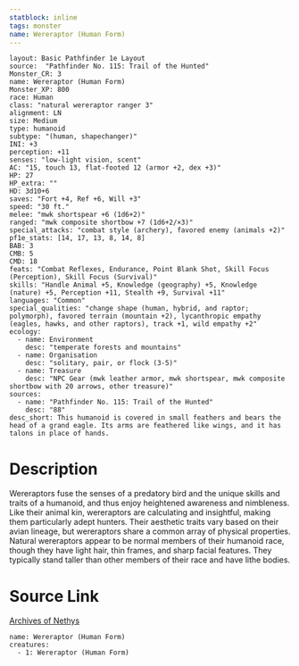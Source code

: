 ```yaml
---
statblock: inline
tags: monster
name: Wereraptor (Human Form)
---
```

```statblock
layout: Basic Pathfinder 1e Layout
source:  "Pathfinder No. 115: Trail of the Hunted"
Monster_CR: 3
name: Wereraptor (Human Form)
Monster_XP: 800
race: Human
class: "natural wereraptor ranger 3"
alignment: LN
size: Medium
type: humanoid
subtype: "(human, shapechanger)"
INI: +3
perception: +11
senses: "low-light vision, scent"
AC: "15, touch 13, flat-footed 12 (armor +2, dex +3)"
HP: 27
HP_extra: ""
HD: 3d10+6
saves: "Fort +4, Ref +6, Will +3"
speed: "30 ft."
melee: "mwk shortspear +6 (1d6+2)"
ranged: "mwk composite shortbow +7 (1d6+2/×3)"
special_attacks: "combat style (archery), favored enemy (animals +2)"
pf1e_stats: [14, 17, 13, 8, 14, 8]
BAB: 3
CMB: 5
CMD: 18
feats: "Combat Reflexes, Endurance, Point Blank Shot, Skill Focus (Perception), Skill Focus (Survival)"
skills: "Handle Animal +5, Knowledge (geography) +5, Knowledge (nature) +5, Perception +11, Stealth +9, Survival +11"
languages: "Common"
special_qualities: "change shape (human, hybrid, and raptor; polymorph), favored terrain (mountain +2), lycanthropic empathy (eagles, hawks, and other raptors), track +1, wild empathy +2"
ecology:
  - name: Environment
    desc: "temperate forests and mountains"
  - name: Organisation
    desc: "solitary, pair, or flock (3-5)"
  - name: Treasure
    desc: "NPC Gear (mwk leather armor, mwk shortspear, mwk composite shortbow with 20 arrows, other treasure)"
sources:
  - name: "Pathfinder No. 115: Trail of the Hunted"
    desc: "88"
desc_short: This humanoid is covered in small feathers and bears the head of a grand eagle. Its arms are feathered like wings, and it has talons in place of hands.
```
# Description
Wereraptors fuse the senses of a predatory bird and the unique skills and traits of a humanoid, and thus enjoy heightened awareness and nimbleness. Like their animal kin, wereraptors are calculating and insightful, making them particularly adept hunters. Their aesthetic traits vary based on their avian lineage, but wereraptors share a common array of physical properties. Natural wereraptors appear to be normal members of their humanoid race, though they have light hair, thin frames, and sharp facial features. They typically stand taller than other members of their race and have lithe bodies.
# Source Link
[Archives of Nethys](https://aonprd.com/MonsterDisplay.aspx?ItemName=Wereraptor%20(Human%20Form))
```encounter-table
name: Wereraptor (Human Form)
creatures:
  - 1: Wereraptor (Human Form)
```
